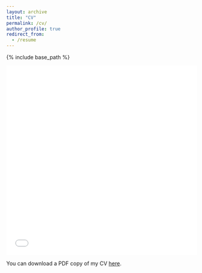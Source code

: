 ```yaml
---
layout: archive
title: "CV"
permalink: /cv/
author_profile: true
redirect_from:
  - /resume
---
```


{% include base_path %}

<!-- Change iframe src to cv.pdf -->
<iframe src="/files/pdf/paper1.pdf" width="100%" height="500" frameborder="no" border="0" marginwidth="0" marginheight="0"></iframe>

You can download a PDF copy of my CV [here](/files/pdf/paper1.pdf).

